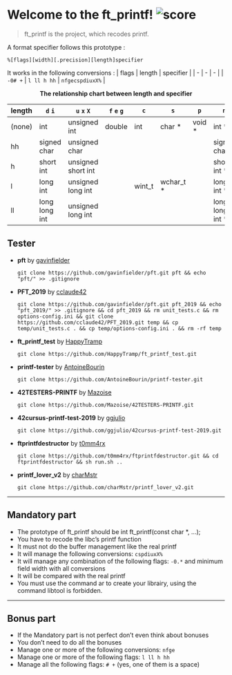 # Welcome to the ft_printf! ![score](https://img.shields.io/badge/0/100-5cb85c?style=for-the-badge) 
> ft_printf is the project, which recodes printf.

A format specifier follows this prototype :  

```
%[flags][width][.precision][length]specifier
```
It works in the following conversions :
| flags | length | specifier |
| - | - | - |
| `-0# +` | `l ll h hh` | `nfgecspdiuxX%` |
<br/>


<div align = "center">
    <b>The relationship chart between length and specifier</b>
</div>

| length | `d` `i` |   `u` `x` `X`   |           `f` `e` `g`           | `c` | `s` | `p` | `n` |
|    -   |    -    |        -        |                -                |  -  |  -  |  -  |  -  |
| (none) | int     | unsigned int    | double | int | char * | void * | int * |
|   hh   | signed char | unsigned char ||||                    | signed char * |
|    h   | short int | unsigned short int ||||                 | short int * |
|    l   | long int | unsigned long int || wint_t | wchar_t * || long int * |
|   ll   | long long int | unsigned long int || | | | long long int * |

## Tester

* **pft** by [gavinfielder](https://github.com/gavinfielder)  

    ```shell
    git clone https://github.com/gavinfielder/pft.git pft && echo "pft/" >> .gitignore
    ```

* **PFT_2019** by [cclaude42](https://github.com/cclaude42)  
    
    ```shell
    git clone https://github.com/gavinfielder/pft.git pft_2019 && echo "pft_2019/" >> .gitignore && cd pft_2019 && rm unit_tests.c && rm options-config.ini && git clone https://github.com/cclaude42/PFT_2019.git temp && cp temp/unit_tests.c . && cp temp/options-config.ini . && rm -rf temp
    ```

* **ft_printf_test** by [HappyTramp](https://github.com/HappyTramp)  
    
    ```shell
    git clone https://github.com/HappyTramp/ft_printf_test.git
    ```

* **printf-tester** by [AntoineBourin](https://github.com/AntoineBourin)  
    
    ```shell
    git clone https://github.com/AntoineBourin/printf-tester.git
    ```

* **42TESTERS-PRINTF** by [Mazoise](https://github.com/Mazoise/42TESTERS-PRINTF)  
    
    ```shell
    git clone https://github.com/Mazoise/42TESTERS-PRINTF.git
    ```

* **42cursus-printf-test-2019** by [ggjulio](https://github.com/ggjulio/)  
    
    ```shell
    git clone https://github.com/ggjulio/42cursus-printf-test-2019.git
    ```

* **ftprintfdestructor** by [t0mm4rx](https://github.com/t0mm4rx)  
    
    ```shell
    git clone https://github.com/t0mm4rx/ftprintfdestructor.git && cd ftprintfdestructor && sh run.sh ..
    ```

* **printf_lover_v2** by [charMstr](https://github.com/charMstr/)  
    
    ```shell
    git clone https://github.com/charMstr/printf_lover_v2.git
    ```

---

## Mandatory part

* The prototype of ft_printf should be int ft_printf(const char *, ...);
* You have to recode the libc’s printf function
* It must not do the buffer management like the real printf
* It will manage the following conversions: `cspdiuxX%`
* It will manage any combination of the following flags: `-0.*` and minimum field width with all conversions
* It will be compared with the real printf
* You must use the command ar to create your librairy, using the command libtool is forbidden.



---

## Bonus part

* If the Mandatory part is not perfect don’t even think about bonuses
* You don’t need to do all the bonuses
* Manage one or more of the following conversions: `nfge`
* Manage one or more of the following flags: `l ll h hh`
* Manage all the following flags: `# +` (yes, one of them is a space)